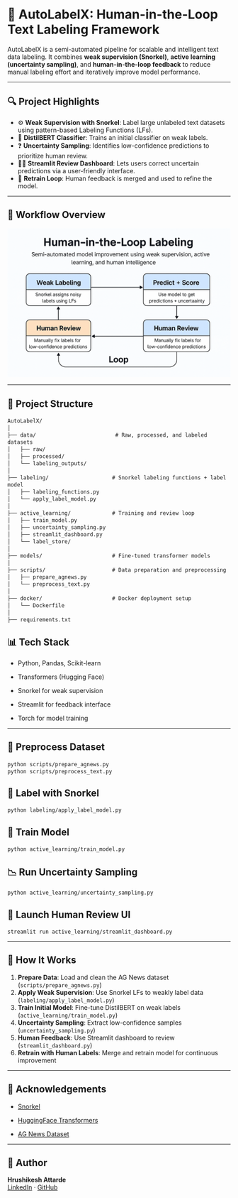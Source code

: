 # 🚀 AutoLabelX: Human-in-the-Loop Text Labeling Framework

AutoLabelX is a semi-automated pipeline for scalable and intelligent text data labeling. It combines **weak supervision (Snorkel)**, **active learning (uncertainty sampling)**, and **human-in-the-loop feedback** to reduce manual labeling effort and iteratively improve model performance.

---

## 🔍 Project Highlights

- ⚙️ **Weak Supervision with Snorkel**: Label large unlabeled text datasets using pattern-based Labeling Functions (LFs).
- 🧠 **DistilBERT Classifier**: Trains an initial classifier on weak labels.
- ❓ **Uncertainty Sampling**: Identifies low-confidence predictions to prioritize human review.
- 🙋‍♂️ **Streamlit Review Dashboard**: Lets users correct uncertain predictions via a user-friendly interface.
- 🔁 **Retrain Loop**: Human feedback is merged and used to refine the model.

---

## 🔁 Workflow Overview

![AutoLabelX Flowchart](flowchart.png)

---
## 📁 Project Structure

```
AutoLabelX/
│
├── data/                         # Raw, processed, and labeled datasets
│   ├── raw/
│   ├── processed/
│   └── labeling_outputs/
│
├── labeling/                    # Snorkel labeling functions + label model
│   ├── labeling_functions.py
│   └── apply_label_model.py
│
├── active_learning/             # Training and review loop
│   ├── train_model.py
│   ├── uncertainty_sampling.py
│   ├── streamlit_dashboard.py
│   └── label_store/
│
├── models/                      # Fine-tuned transformer models
│
├── scripts/                     # Data preparation and preprocessing
│   ├── prepare_agnews.py
│   └── preprocess_text.py
│
├── docker/                      # Docker deployment setup
│   └── Dockerfile
│
├── requirements.txt
```

## 📊 Tech Stack
- Python, Pandas, Scikit-learn

- Transformers (Hugging Face)

- Snorkel for weak supervision

- Streamlit for feedback interface

- Torch for model training

---

## 🧹 Preprocess Dataset
```
python scripts/prepare_agnews.py
python scripts/preprocess_text.py
```
## 🧠 Label with Snorkel
```
python labeling/apply_label_model.py
```

## 🤖 Train Model
```
python active_learning/train_model.py
```
## 📉 Run Uncertainty Sampling
```
python active_learning/uncertainty_sampling.py
```
## 🙋 Launch Human Review UI
```
streamlit run active_learning/streamlit_dashboard.py
```
---
## 🧪 How It Works

1. **Prepare Data**: Load and clean the AG News dataset (`scripts/prepare_agnews.py`)
2. **Apply Weak Supervision**: Use Snorkel LFs to weakly label data (`labeling/apply_label_model.py`)
3. **Train Initial Model**: Fine-tune DistilBERT on weak labels (`active_learning/train_model.py`)
4. **Uncertainty Sampling**: Extract low-confidence samples (`uncertainty_sampling.py`)
5. **Human Feedback**: Use Streamlit dashboard to review (`streamlit_dashboard.py`)
6. **Retrain with Human Labels**: Merge and retrain model for continuous improvement

---

## 🤝 Acknowledgements
- [Snorkel](https://www.snorkel.org/)

- [HuggingFace Transformers](https://huggingface.co/docs/transformers/index)

- [AG News Dataset](https://huggingface.co/datasets/fancyzhx/ag_news)

---
## 👤 Author

**Hrushikesh Attarde**  
[LinkedIn](https://www.linkedin.com/in/hrushikesh-attarde) · [GitHub](https://github.com/Rukki2705)
